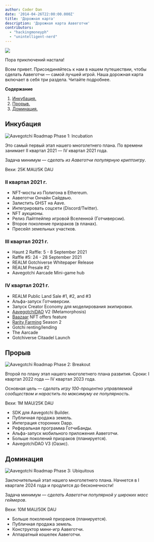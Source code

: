 ```yaml
---
author: Coder Dan
date: '2014-04-26T22:00:00.000Z'
title: 'Дорожная карта'
description: 'Дорожная карта Аавеготчи'
contributors:
  - "hackingmoneyph"
  - "unintelligent-nerd"
---
```


<div class="headerImageContainer">
<img class="headerImage" src="/roadmap/roadmap.png">
<p class="headerImageText">Пора приключений настала!</p>
</div>

Всем привет. Присоединяйтесь к нам в нашем путешествии, чтобы сделать Аавеготчи — самой лучшей игрой. Наша дорожная карта включает в себя три раздела. Читайте подробнее.

<div class="contentsBox">

**Содержание**

<ol>
<li><a href=#incubation>Инкубация.</a></li>
<li><a href=#breakout>Прорыв.</a></li>
<li><a href=#ubiquitous>Доминация.</a></li>
</ol>

</div>

## Инкубация

<img class = "bodyImage" src = "/roadmap/phase-1-incubation.png" alt = "Aavegotchi Roadmap Phase 1: Incubation" />

Это самый первый этап нашего многолетнего плана. По времени занимает II квартал 2021 — IV квартал 2021 года.

Задача минимум — *сделать из Аавеготчи популярную криптоигру*.

Вехи: 25K MAU/5K DAU

### II квартал 2021 г.

* NFT-мосты из Полигона в Ethereum.
* Аавеготчи Ончайн Сайдвью.
* Залистить GHST на Aave.
* Интегрировать соцсети (Discord/Twitter).
* NFT аукционы.
* Релиз Лайтпейпер игровой Вселенной (Готчиверсии).
* Второе поколение призраков (в планах).
* Пресейл земельных участков.

### III квартал 2021 г.

* Haunt 2 Raffle: 5 - 8 September 2021
* Raffle #5: 24 - 28 September 2021
* REALM Gotchiverse Whitepaper Release
* REALM Presale #2
* Aavegotchi Aarcade Mini-game hub

### IV квартал 2021 г.

* REALM Public Land Sale #1, #2, and #3
* Альфа-запуск Готчиверсии.
* Запуск Creator Economy для моделирования экипировки.
* [AavegotchiDAO](/dao) V2 (Metamorphosis)
* [Baazaar](/baazaar) NFT offers feature
* [Rarity Farming](/rarity-farming) Season 2
* Gotchi renting/lending
* The Aarcade
* Gotchiverse Citaadel Launch

## Прорыв

<img class = "bodyImage" src = "/roadmap/phase-2-breakout.png" alt = "Aavegotchi Roadmap Phase 2: Breakout" />

Второй по плану этап нашего многолетнего плана развития. Сроки: I квартал 2022 года — IV квартал 2023 года.

Основная цель — *сделать игру 100-процентно управляемой сообществом и нарастить по максимуму ее популярность*.

Вехи: 1M MAU/25K DAU

* SDK для Aavegotchi Builder.
* Публичная продажа земель.
* Интеграция сторонних Dapp.
* Реферальная программа ГотчиБанды.
* Альфа-запуск мобильного приложения Аавеготчи.
* Больше поколений призраков (планируется).
* AavegotchiDAO V3 (Оазис).

## Доминация

<img class = "bodyImage" src = "/roadmap/phase-3-ubiquitous.png" alt = "Aavegotchi Roadmap Phase 3: Ubiquitous" />

Заключительный этап нашего многолетнего плана. Начнется в I квартале 2024 года и продлится до бесконечности!

Задача минимум — *сделать Аавеготчи популярной у широких масс геймеров*.

Вехи: 10M MAU/50K DAU

* Больше поколений призраков (планируется).
* Публичная продажа земель.
* Конструктор мини-игр Аавеготчи.
* Аппаратный кошелек Аавеготчи.